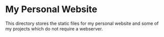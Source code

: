 # My Personal Website

This directory stores the static files for my personal website and some of my projects which do not require a webserver.

